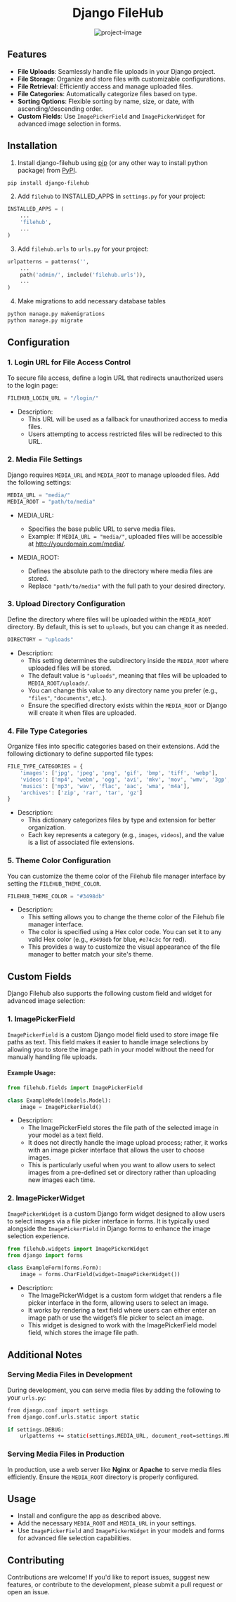 <h1 align="center" id="title">Django FileHub</h1>

<p align="center"><img src="https://socialify.git.ci/scthakuri/django-filehub/image?font=Inter&amp;forks=1&amp;issues=1&amp;language=1&amp;name=1&amp;owner=1&amp;pattern=Circuit%20Board&amp;pulls=1&amp;stargazers=1&amp;theme=Light" alt="project-image"></p>

## Features

- **File Uploads**: Seamlessly handle file uploads in your Django project.
- **File Storage**: Organize and store files with customizable configurations.
- **File Retrieval**: Efficiently access and manage uploaded files.
- **File Categories**: Automatically categorize files based on type.
- **Sorting Options**: Flexible sorting by name, size, or date, with ascending/descending order.
- **Custom Fields**: Use `ImagePickerField` and `ImagePickerWidget` for advanced image selection in forms.

## Installation

1. Install django-filehub using [pip](https://pip.pypa.io/en/stable/) (or any other way to install python package) from [PyPI](https://pypi.org/).

```bash
pip install django-filehub
```

2. Add `filehub` to INSTALLED_APPS in `settings.py` for your project:

```python
INSTALLED_APPS = (
    ...
    'filehub',
    ...
)
```

3. Add `filehub.urls` to `urls.py` for your project:

```python
urlpatterns = patterns('',
    ...
    path('admin/', include('filehub.urls')),
    ...
)
```

4. Make migrations to add necessary database tables

```bash
python manage.py makemigrations
python manage.py migrate
```

## Configuration

### 1. **Login URL for File Access Control**

To secure file access, define a login URL that redirects unauthorized users to the login page:

```python
FILEHUB_LOGIN_URL = "/login/"
```

- Description:
    - This URL will be used as a fallback for unauthorized access to media files.
    - Users attempting to access restricted files will be redirected to this URL.

### 2. **Media File Settings**

Django requires `MEDIA_URL` and `MEDIA_ROOT` to manage uploaded files. Add the following settings:

```python
MEDIA_URL = "media/"
MEDIA_ROOT = "path/to/media"
```

- MEDIA_URL:
    - Specifies the base public URL to serve media files.
    - Example: If `MEDIA_URL = "media/"`, uploaded files will be accessible at http://yourdomain.com/media/.

- MEDIA_ROOT:
    - Defines the absolute path to the directory where media files are stored.
    - Replace `"path/to/media"` with the full path to your desired directory.


### 3. **Upload Directory Configuration**

Define the directory where files will be uploaded within the `MEDIA_ROOT` directory. By default, this is set to `uploads`, but you can change it as needed.

```python
DIRECTORY = "uploads"
```

- Description:
    - This setting determines the subdirectory inside the `MEDIA_ROOT` where uploaded files will be stored.
    - The default value is `"uploads"`, meaning that files will be uploaded to `MEDIA_ROOT/uploads/`.
    - You can change this value to any directory name you prefer (e.g., `"files"`, `"documents"`, etc.).
    - Ensure the specified directory exists within the `MEDIA_ROOT` or Django will create it when files are uploaded.

### 4. **File Type Categories**

Organize files into specific categories based on their extensions. Add the following dictionary to define supported file types:

```python
FILE_TYPE_CATEGORIES = {
    'images': ['jpg', 'jpeg', 'png', 'gif', 'bmp', 'tiff', 'webp'],
    'videos': ['mp4', 'webm', 'ogg', 'avi', 'mkv', 'mov', 'wmv', '3gp', 'mpeg', 'mpg4'],
    'musics': ['mp3', 'wav', 'flac', 'aac', 'wma', 'm4a'],
    'archives': ['zip', 'rar', 'tar', 'gz']
}
```

- Description:
    - This dictionary categorizes files by type and extension for better organization.
    - Each key represents a category (e.g., `images`, `videos`), and the value is a list of associated file extensions.

### 5. **Theme Color Configuration**

You can customize the theme color of the Filehub file manager interface by setting the `FILEHUB_THEME_COLOR`.

```python
FILEHUB_THEME_COLOR = "#3498db"
```

- Description:
    - This setting allows you to change the theme color of the Filehub file manager interface.
    - The color is specified using a Hex color code. You can set it to any valid Hex color (e.g., `#3498db` for blue, `#e74c3c` for red).
    - This provides a way to customize the visual appearance of the file manager to better match your site's theme.

## Custom Fields

Django Filehub also supports the following custom field and widget for advanced image selection:

### 1. **ImagePickerField**

`ImagePickerField` is a custom Django model field used to store image file paths as text. This field makes it easier to handle image selections by allowing you to store the image path in your model without the need for manually handling file uploads.

#### Example Usage:

```python
from filehub.fields import ImagePickerField

class ExampleModel(models.Model):
    image = ImagePickerField()
```

- Description:
    - The ImagePickerField stores the file path of the selected image in your model as a text field.
    - It does not directly handle the image upload process; rather, it works with an image picker interface that allows the user to choose images.
    - This is particularly useful when you want to allow users to select images from a pre-defined set or directory rather than uploading new images each time.

### 2. **ImagePickerWidget**

`ImagePickerWidget` is a custom Django form widget designed to allow users to select images via a file picker interface in forms. It is typically used alongside the `ImagePickerField` in Django forms to enhance the image selection experience.

```python
from filehub.widgets import ImagePickerWidget
from django import forms

class ExampleForm(forms.Form):
    image = forms.CharField(widget=ImagePickerWidget())
```

- Description:
    - The ImagePickerWidget is a custom form widget that renders a file picker interface in the form, allowing users to select an image.
    - It works by rendering a text field where users can either enter an image path or use the widget’s file picker to select an image.
    - This widget is designed to work with the ImagePickerField model field, which stores the image file path.


## Additional Notes

### Serving Media Files in Development

During development, you can serve media files by adding the following to your `urls.py`:

```bash
from django.conf import settings
from django.conf.urls.static import static

if settings.DEBUG:
    urlpatterns += static(settings.MEDIA_URL, document_root=settings.MEDIA_ROOT)
```

### Serving Media Files in Production

In production, use a web server like **Nginx** or **Apache** to serve media files efficiently. Ensure the `MEDIA_ROOT` directory is properly configured.

## Usage
 - Install and configure the app as described above.
 - Add the necessary `MEDIA_ROOT` and `MEDIA_URL` in your settings.
 - Use `ImagePickerField` and `ImagePickerWidget` in your models and forms for advanced file selection capabilities.

## Contributing
Contributions are welcome! If you'd like to report issues, suggest new features, or contribute to the development, please submit a pull request or open an issue.
